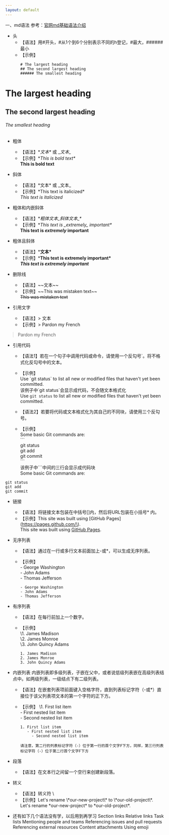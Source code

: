 ```yaml
---
layout: default
---
```


一、md语法
	参考：[官网md基础语法介绍](https://help.github.com/en/github/writing-on-github/basic-writing-and-formatting-syntax)
* 头
  * 【语法】用#开头，#从1个到6个分别表示不同的h登记，#最大，######最小  
  * 【示例】  
	```
	# The largest heading
	## The second largest heading
	###### The smallest heading
	```
# The largest heading
## The second largest heading
###### The smallest heading
	
* 粗体
  * 【语法】\**文本\** 或 \__文本\__  
  * 【示例】\**This is bold text\**  
**This is bold text**  
* 斜体
  * 【语法】\*文本\* 或 \_文本\_  
  * 【示例】\*This text is italicized\*  
*This text is italicized*  

* 粗体和内嵌斜体
  * 【语法】\**粗体文本\_斜体文本\_\**  
  * 【示例】\**This text is \_extremely\_ important\**  
**This text is _extremely_ important**  

* 粗体且斜体
  * 【语法】\***文本\***
  * 【示例】\***This text is extremely important\***  
***This text is extremely important***

* 删除线
  * 【语法】\~~文本\~~
  * 【示例】\~~This was mistaken text\~~  
~~This was mistaken text~~

* 引用文字
  * 【语法】\> 文本
  * 【示例】\> Pardon my French  
> Pardon my French

* 引用代码
  * 【语法1】若在一个句子中调用代码或命令，请使用一个反勾号\`。将不格式化反勾号中的文本。
  * 【示例】  
Use \`git status\` to list all new or modified files that haven't yet been committed.  
该例子中\`git status\`会显示成代码，不会随文本格式化  
Use `git status` to list all new or modified files that haven't yet been committed.  

  * 【语法2】若要将代码或文本格式化为其自己的不同块，请使用三个反勾号。
  * 【示例】  
		Some basic Git commands are:  
		\```  
		git status  
		git add  
		git commit  
		\```  
		该例子中\```中间的三行会显示成代码块  
		Some basic Git commands are:  
```
git status
git add
git commit
```

* 链接
  * 【语法】将链接文本包装在中括号[]内，然后将URL包装在小括号* 内。
  * 【示例】This site was built using \[GitHub Pages\]\(https://pages.github.com/\).    
	This site was built using [GitHub Pages](https://pages.github.com/).  
	
* 无序列表
  * 【语法】通过在一行或多行文本前面加上-或*，可以生成无序列表。
  * 【示例】  
		\- George Washington  
		\- John Adams  
		\- Thomas Jefferson  
		
		- George Washington  
		- John Adams  
		- Thomas Jefferson  

* 有序列表
  * 【语法】在每行前加上一个数字。
  * 【示例】  
		\1. James Madison  
		\2. James Monroe  
		\3. John Quincy Adams  

		1. James Madison  
		2. James Monroe  
		3. John Quincy Adams  
		
* 内嵌列表
	内嵌列表即多级列表，子嵌在父中，或者说低级列表嵌在高级列表结点中。如两级列表，一级结点下有二级列表。
  * 【语法】在嵌套列表项前面键入空格字符，直到列表标记字符（-或*）直接位于该父列表项文本的第一个字符的正下方。
  * 【示例】
		\1. First list item  
		   \- First nested list item  
			 \- Second nested list item  
		
		1. First list item  
		   - First nested list item  
			 - Second nested list item  
			 
		请注意，第二行的列表标记字符（-）位于第一行的首个文字F下方，同样，第三行列表标记字符（-）位于第二行首个文字F下方
		 
* 段落		 
  * 【语法】在文本行之间留一个空行来创建新段落。

* 转义
  * 【语法】转义符 \\
  * 【示例】Let's rename \\\*our-new-project\\\* to \\\*our-old-project\\\*.  
	Let's rename \*our-new-project\* to \*our-old-project\*.

* 还有如下几个语法没有学，以后用到再学习
Section links
Relative links
Task lists
Mentioning people and teams
Referencing issues and pull requests
Referencing external resources
Content attachments
Using emoji